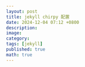 ```yaml
---
layout: post
title: jekyll chirpy 配置
date: 2024-12-04 07:12 +0800
description: 
image: 
category: 
tags: [jekyll]
published: true
math: true
---
```

